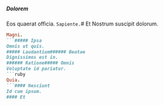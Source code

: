 ##### Dolorem
Eos quaerat officia.
`Sapiente.`# Et
Nostrum suscipit dolorum.
```ruby
Magni.
```##### Ipsa
Omnis ut quis.
##### Laudantium###### Beatae
Dignissimos est in.
###### Ratione##### Omnis
Voluptate id pariatur.
```ruby
Quia.
```#### Nesciunt
Id cum ipsum.
#### Et